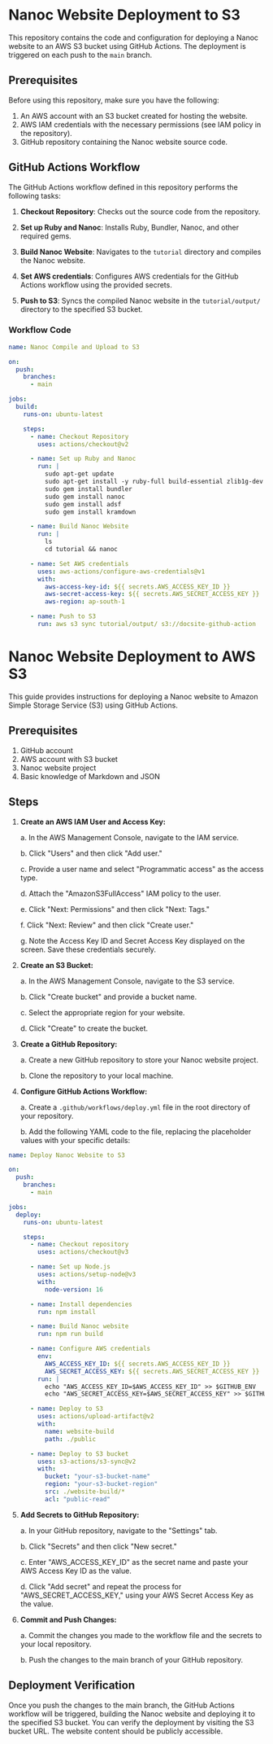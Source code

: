 # Nanoc Website Deployment to S3

This repository contains the code and configuration for deploying a Nanoc website to an AWS S3 bucket using GitHub Actions. The deployment is triggered on each push to the `main` branch.

## Prerequisites

Before using this repository, make sure you have the following:

1. An AWS account with an S3 bucket created for hosting the website.
2. AWS IAM credentials with the necessary permissions (see IAM policy in the repository).
3. GitHub repository containing the Nanoc website source code.

## GitHub Actions Workflow

The GitHub Actions workflow defined in this repository performs the following tasks:

1. **Checkout Repository**: Checks out the source code from the repository.

2. **Set up Ruby and Nanoc**: Installs Ruby, Bundler, Nanoc, and other required gems.

3. **Build Nanoc Website**: Navigates to the `tutorial` directory and compiles the Nanoc website.

4. **Set AWS credentials**: Configures AWS credentials for the GitHub Actions workflow using the provided secrets.

5. **Push to S3**: Syncs the compiled Nanoc website in the `tutorial/output/` directory to the specified S3 bucket.

### Workflow Code

```yaml
name: Nanoc Compile and Upload to S3

on:
  push:
    branches:
      - main

jobs:
  build:
    runs-on: ubuntu-latest

    steps:
      - name: Checkout Repository
        uses: actions/checkout@v2

      - name: Set up Ruby and Nanoc
        run: |
          sudo apt-get update
          sudo apt-get install -y ruby-full build-essential zlib1g-dev
          sudo gem install bundler
          sudo gem install nanoc
          sudo gem install adsf
          sudo gem install kramdown

      - name: Build Nanoc Website
        run: |
          ls
          cd tutorial && nanoc

      - name: Set AWS credentials
        uses: aws-actions/configure-aws-credentials@v1
        with:
          aws-access-key-id: ${{ secrets.AWS_ACCESS_KEY_ID }}
          aws-secret-access-key: ${{ secrets.AWS_SECRET_ACCESS_KEY }}
          aws-region: ap-south-1

      - name: Push to S3
        run: aws s3 sync tutorial/output/ s3://docsite-github-action

```
# Nanoc Website Deployment to AWS S3

This guide provides instructions for deploying a Nanoc website to Amazon Simple Storage Service (S3) using GitHub Actions.

## Prerequisites

1. GitHub account
2. AWS account with S3 bucket
3. Nanoc website project
4. Basic knowledge of Markdown and JSON

## Steps

1. **Create an AWS IAM User and Access Key:**

   a. In the AWS Management Console, navigate to the IAM service.

   b. Click "Users" and then click "Add user."

   c. Provide a user name and select "Programmatic access" as the access type.

   d. Attach the "AmazonS3FullAccess" IAM policy to the user.

   e. Click "Next: Permissions" and then click "Next: Tags."

   f. Click "Next: Review" and then click "Create user."

   g. Note the Access Key ID and Secret Access Key displayed on the screen. Save these credentials securely.

2. **Create an S3 Bucket:**

   a. In the AWS Management Console, navigate to the S3 service.

   b. Click "Create bucket" and provide a bucket name.

   c. Select the appropriate region for your website.

   d. Click "Create" to create the bucket.

3. **Create a GitHub Repository:**

   a. Create a new GitHub repository to store your Nanoc website project.

   b. Clone the repository to your local machine.

4. **Configure GitHub Actions Workflow:**

   a. Create a `.github/workflows/deploy.yml` file in the root directory of your repository.

   b. Add the following YAML code to the file, replacing the placeholder values with your specific details:

```yaml
name: Deploy Nanoc Website to S3

on:
  push:
    branches:
      - main

jobs:
  deploy:
    runs-on: ubuntu-latest

    steps:
      - name: Checkout repository
        uses: actions/checkout@v3

      - name: Set up Node.js
        uses: actions/setup-node@v3
        with:
          node-version: 16

      - name: Install dependencies
        run: npm install

      - name: Build Nanoc website
        run: npm run build

      - name: Configure AWS credentials
        env:
          AWS_ACCESS_KEY_ID: ${{ secrets.AWS_ACCESS_KEY_ID }}
          AWS_SECRET_ACCESS_KEY: ${{ secrets.AWS_SECRET_ACCESS_KEY }}
        run: |
          echo "AWS_ACCESS_KEY_ID=$AWS_ACCESS_KEY_ID" >> $GITHUB_ENV
          echo "AWS_SECRET_ACCESS_KEY=$AWS_SECRET_ACCESS_KEY" >> $GITHUB_ENV

      - name: Deploy to S3
        uses: actions/upload-artifact@v2
        with:
          name: website-build
          path: ./public

      - name: Deploy to S3 bucket
        uses: s3-actions/s3-sync@v2
        with:
          bucket: "your-s3-bucket-name"
          region: "your-s3-bucket-region"
          src: ./website-build/*
          acl: "public-read"
```


5. **Add Secrets to GitHub Repository:**

   a. In your GitHub repository, navigate to the "Settings" tab.

   b. Click "Secrets" and then click "New secret."

   c. Enter "AWS_ACCESS_KEY_ID" as the secret name and paste your AWS Access Key ID as the value.

   d. Click "Add secret" and repeat the process for "AWS_SECRET_ACCESS_KEY," using your AWS Secret Access Key as the value.

6. **Commit and Push Changes:**

   a. Commit the changes you made to the workflow file and the secrets to your local repository.

   b. Push the changes to the main branch of your GitHub repository.

## Deployment Verification

Once you push the changes to the main branch, the GitHub Actions workflow will be triggered, building the Nanoc website and deploying it to the specified S3 bucket. You can verify the deployment by visiting the S3 bucket URL. The website content should be publicly accessible.


